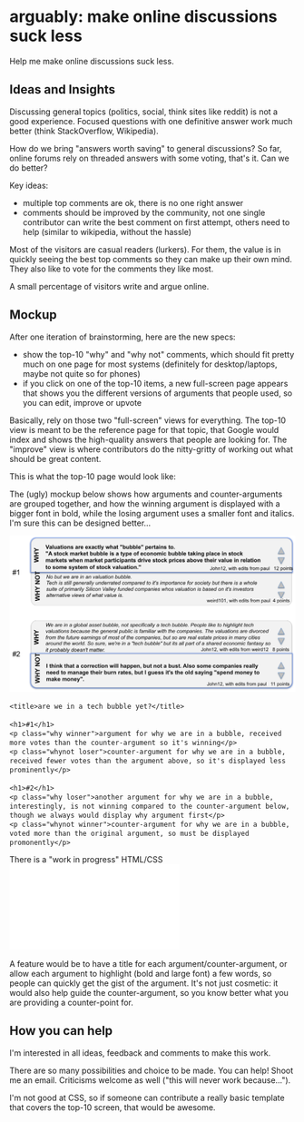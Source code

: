 # arguably: make online discussions suck less

Help me make online discussions suck less.

## Ideas and Insights

Discussing general topics (politics, social, think sites like reddit) is not a good experience. Focused questions with one definitive answer work much better (think StackOverflow, Wikipedia).

How do we bring "answers worth saving" to general discussions? So far, online forums rely on threaded answers with some voting, that's it. Can we do better?

Key ideas:

* multiple top comments are ok, there is no one right answer
* comments should be improved by the community, not one single contributor can write the best comment on first attempt, others need to help (similar to wikipedia, without the hassle) 


Most of the visitors are casual readers (lurkers). For them, the value is in quickly seeing the best top comments so they can make up their own mind. They also like to vote for the comments they like most.

A small percentage of visitors write and argue online.

## Mockup

After one iteration of brainstorming, here are the new specs:

* show the top-10 "why" and "why not" comments, which should fit pretty much on one page for most systems (definitely for desktop/laptops, maybe not quite so for phones)
* if you click on one of the top-10 items, a new full-screen page appears that shows you the different versions of arguments that people used, so you can edit, improve or upvote

Basically, rely on those two "full-screen" views for everything. The top-10 view is meant to be the reference page for that topic, that Google would index and shows the high-quality answers that people are looking for. The "improve" view is where contributors do the nitty-gritty of working out what should be great content.

This is what the top-10 page would look like:

The (ugly) mockup below shows how arguments and counter-arguments are grouped together, and how the winning argument is displayed with a bigger font in bold, while the losing argument uses a smaller font and italics. I'm sure this can be designed better...

![Mockup](whynot_mockup.png)

    <title>are we in a tech bubble yet?</title>

    <h1>#1</h1>
    <p class="why winner">argument for why we are in a bubble, received more votes than the counter-argument so it's winning</p>
    <p class="whynot loser">counter-argument for why we are in a bubble, received fewer votes than the argument above, so it's displayed less prominently</p>

    <h1>#2</h1>
    <p class="why loser">another argument for why we are in a bubble, interestingly, is not winning compared to the counter-argument below, though we always would display why argument first</p>
    <p class="whynot winner">counter-argument for why we are in a bubble, voted more than the original argument, so must be displayed promonently</p>

There is a "work in progress" HTML/CSS ![here](demo.html)

A feature would be to have a title for each argument/counter-argument, or allow each argument to highlight (bold and large font) a few words, so people can quickly get the gist of the argument. It's not just cosmetic: it would also help guide the counter-argument, so you know better what you are providing a counter-point for.

## How you can help

I'm interested in all ideas, feedback and comments to make this work.

There are so many possibilities and choice to be made. You can help! Shoot me an email. Criticisms welcome as well ("this will never work because...").

I'm not good at CSS, so if someone can contribute a really basic template that covers the top-10 screen, that would be awesome.
